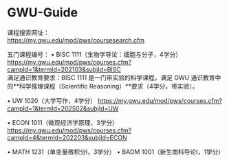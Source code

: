 # GWU-Guide

课程搜索网址：  
https://my.gwu.edu/mod/pws/coursesearch.cfm  

五门课程编号：
•  BISC 1111（生物学导论：细胞与分子，4学分）
https://my.gwu.edu/mod/pws/courses.cfm?campId=1&termId=202103&subjId=BISC  
 满足通识教育要求：BISC 1111 是一门带实验的科学课程，满足 GWU 通识教育中的**科学推理课程（Scientific Reasoning）**要求（4学分，带实验）。  

•  UW 1020（大学写作，4学分） 
https://my.gwu.edu/mod/pws/courses.cfm?campId=1&termId=202502&subjId=UW  

•  ECON 1011（微观经济学原理，3学分） 
https://my.gwu.edu/mod/pws/courses.cfm?campId=4&termId=202203&subjId=ECON  

•  MATH 1231（单变量微积分I，3学分） 
•  BADM 1001（新生商科导论I，1学分）

